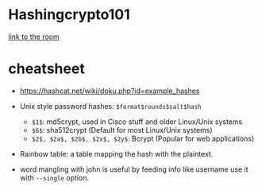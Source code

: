 # Hashingcrypto101

[link to the room](https://tryhackme.com/room/hashingcrypto101)


# cheatsheet
- https://hashcat.net/wiki/doku.php?id=example_hashes
- Unix style password hashes: `$format$rounds$salt$hash`
    - `$1$`: md5crypt, used in Cisco stuff and older Linux/Unix systems
    - `$6$`: sha512crypt (Default for most Linux/Unix systems)
    - `$2$, $2a$, $2b$, $2x$, $2y$`: Bcrypt (Popular for web applications)
- Rainbow table: a table mapping the hash with the plaintext.

- word mangling with john is useful by feeding info like username use it with `--single` option.
